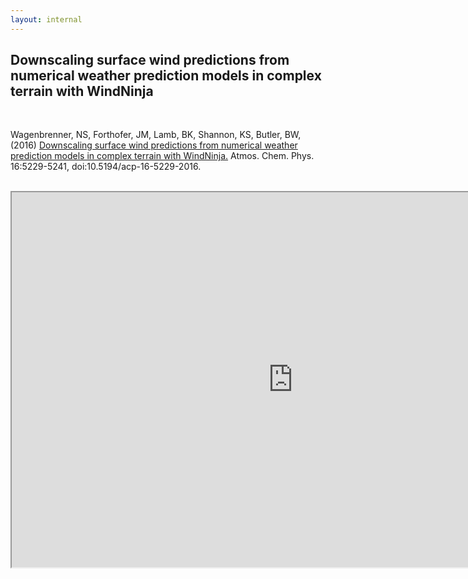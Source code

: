 ```yaml
---
layout: internal
---
```


## Downscaling surface wind predictions from numerical weather prediction models in complex terrain with WindNinja

<br>

<p>Wagenbrenner, NS, Forthofer, JM, Lamb, BK, Shannon, KS, Butler, BW, (2016) <a href="http://www.atmos-chem-phys.net/16/5229/2016/acp-16-5229-2016.pdf">Downscaling surface wind predictions from numerical weather prediction models in complex terrain with WindNinja.</a> Atmos. Chem. Phys. 16:5229-5241, doi:10.5194/acp-16-5229-2016.</p>

<br>

<iframe src="http://www.atmos-chem-phys.net/16/5229/2016/acp-16-5229-2016.pdf" style="background: #FFFFFF;" height="600"  width="900"></iframe>
